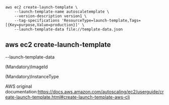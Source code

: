 ```
aws ec2 create-launch-template \
    --launch-template-name autoscaletemplate \
    --version-description version1 \
    --tag-specifications 'ResourceType=launch-template,Tags=[{Key=purpose,Value=production}]' \
    --launch-template-data file://template-data.json
```

## aws ec2 create-launch-template

--launch-template-data

(Mandatory)ImageId

(Mandatory)InstanceType



AWS original documentation:https://docs.aws.amazon.com/autoscaling/ec2/userguide/create-launch-template.html#create-launch-template-aws-cli

